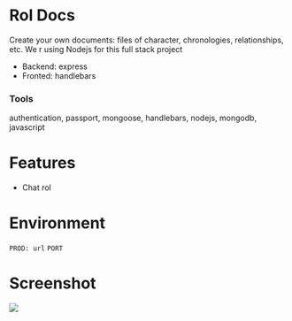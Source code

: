 # Rol Docs 

Create your own documents: files of character, chronologies, relationships, etc.
We r using Nodejs for this full stack project

- Backend: express
- Fronted: handlebars

### Tools

authentication, passport, mongoose, handlebars, nodejs, mongodb, javascript

# Features

- Chat rol

# Environment
`PROD: url`
`PORT`

# Screenshot

![](docs/rolDocs.png)
